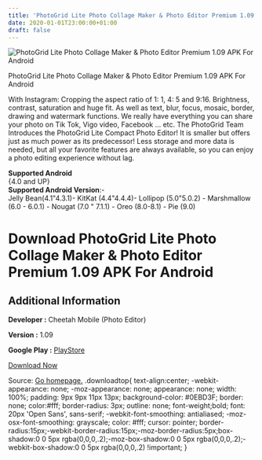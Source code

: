 ```yaml
---
title: 'PhotoGrid Lite Photo Collage Maker & Photo Editor Premium 1.09 APK For Android'
date: 2020-01-01T23:00:00+01:00
draft: false
---
```


![PhotoGrid Lite Photo Collage Maker & Photo Editor Premium 1.09 APK For Android](https://i0.wp.com/apkhome.net/wp-content/uploads/2019/11/PhotoGrid-Lite-Photo-Collage-Maker-Photo-Editor-Premium-1.09.png "PhotoGrid Lite Photo Collage Maker & Photo Editor Premium 1.09 APK For Android")

  

PhotoGrid Lite Photo Collage Maker & Photo Editor Premium 1.09 APK For Android

With Instagram: Cropping the aspect ratio of 1: 1, 4: 5 and 9:16. Brightness, contrast, saturation and huge fit. As well as text, blur, focus, mosaic, border, drawing and watermark functions. We really have everything you can share your photo on Tik Tok, Vigo video, Facebook ... etc. The PhotoGrid Team Introduces the PhotoGrid Lite Compact Photo Editor! It is smaller but offers just as much power as its predecessor! Less storage and more data is needed, but all your favorite features are always available, so you can enjoy a photo editing experience without lag.

**Supported Android**  
{4.0 and UP}  
**Supported Android Version**:-  
Jelly Bean(4.1"4.3.1)- KitKat (4.4"4.4.4)- Lollipop (5.0"5.0.2) - Marshmallow (6.0 - 6.0.1) - Nougat (7.0 " 7.1.1) - Oreo (8.0-8.1) - Pie (9.0)

Download PhotoGrid Lite Photo Collage Maker & Photo Editor Premium 1.09 APK For Android
=======================================================================================

Additional Information
----------------------

**Developer :** Cheetah Mobile (Photo Editor)

**Version :** 1.09

**Google Play :** [PlayStore](https://play.google.com/store/apps/details?id=com.photogrid.lite&hl=en)

  

[Download Now](https://store4app.co/post/photogrid-lite-photo-collage-maker-amp-photo-editor-premium-1-09-apk-for-android_1573718716)

  
Source: [Go homepage.](https://store4app.co/post/photogrid-lite-photo-collage-maker-amp-photo-editor-premium-1-09-apk-for-android_1573718716) .downloadtop{ text-align:center; -webkit-appearance: none; -moz-appearance: none; appearance: none; width: 100%; padding: 9px 9px 11px 13px; background-color: #0EBD3F; border: none; color:#fff; border-radius: 3px; outline: none; font-weight;bold; font: 20px 'Open Sans', sans-serif; -webkit-font-smoothing: antialiased; -moz-osx-font-smoothing: grayscale; color: #fff; cursor: pointer; border-radius:15px;-webkit-border-radius:15px;-moz-border-radius:5px;box-shadow:0 0 5px rgba(0,0,0,.2);-moz-box-shadow:0 0 5px rgba(0,0,0,.2);-webkit-box-shadow:0 0 5px rgba(0,0,0,.2) !important; }